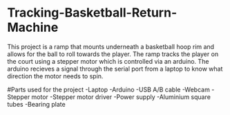 # Tracking-Basketball-Return-Machine
This project is a ramp that mounts underneath a basketball hoop rim and allows for the ball to roll towards the player. 
The ramp tracks the player on the court using a stepper motor which is controlled via an arduino.
The arduino recieves a signal through the serial port from a laptop to know what direction the motor needs to spin.

#Parts used for the project
-Laptop
-Arduino
-USB A/B cable
-Webcam
-Stepper motor
-Stepper motor driver
-Power supply
-Aluminium square tubes
-Bearing plate
